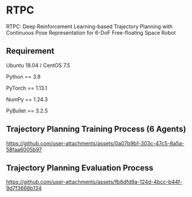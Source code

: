 # RTPC
RTPC: Deep Reinforcement Learning-based Trajectory Planning with Continuous Pose Representation for 6-DoF Free-floating Space Robot

## Requirement
Ubuntu 18.04 / CentOS 7.5

Python == 3.8

PyTorch == 1.13.1

NumPy == 1.24.3

PyBullet == 3.2.5

## Trajectory Planning Training Process (6 Agents)
https://github.com/user-attachments/assets/0a07b9bf-303c-47c5-8a5a-58faa6005b97

## Trajectory Planning Evaluation Process
https://github.com/user-attachments/assets/fb6dfd9a-124d-4bcc-b44f-9d7f3668b134

